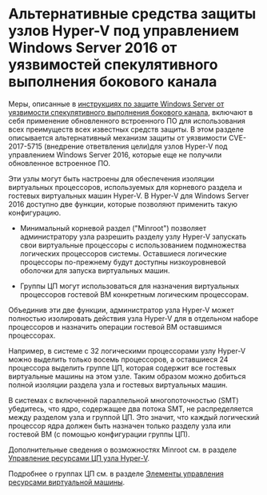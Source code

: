 # <a name="alternative-protection-for-windows-server-2016-hyper-v-hosts-against-the-speculative-execution-side-channel-vulnerabilities"></a>Альтернативные средства защиты узлов Hyper-V под управлением Windows Server 2016 от уязвимостей спекулятивного выполнения бокового канала 

Меры, описанные в [инструкциях по защите Windows Server от уязвимости спекулятивного выполнения бокового канала](https://support.microsoft.com/help/4072698/windows-server-guidance-to-protect-against-the-speculative-execution), включают в себя применение обновленного встроенного ПО для использования всех преимуществ всех известных средств защиты. В этом разделе описывается альтернативный механизм защиты от уязвимости CVE-2017-5715 (внедрение ответвления цели)для узлов Hyper-V под управлением Windows Server 2016, которые еще не получили обновленное встроенное ПО. 

Эти узлы могут быть настроены для обеспечения изоляции виртуальных процессоров, используемых для корневого раздела и гостевых виртуальных машин Hyper-V. В Hyper-V для Windows Server 2016 доступно две функции, которые позволяют применить такую конфигурацию. 

- Минимальный корневой раздел ("Minroot") позволяет администратору узла разрешить разделу узлу Hyper-V запускать свои виртуальные процессоры с использованием подмножества логических процессоров системы. Оставшиеся логические процессоры по-прежнему будут доступны низкоуровневой оболочки для запуска виртуальных машин. 

- Группы ЦП могут использоваться для назначения виртуальных процессоров гостевой ВМ конкретным логическим процессорам. 

Объединив эти две функции, администратор узла Hyper-V может полностью изолировать действия узла Hyper-V для в отдельном наборе процессоров и назначить операции гостевой ВМ оставшимся процессорах. 

Например, в системе с 32 логическими процессорами узлу Hyper-V можно выделить только восемь процессоров, а оставшиеся 24 процессора выделить группе ЦП, которая содержит все гостевых виртуальные машины на этом узле. Таким образом можно добиться полной изоляции раздела узла и гостевых виртуальных машин. 

В системах с включенной параллельной многопоточностью (SMT) убедитесь, что ядро, содержащее два потока SMT, не распределяется между разделом узла и группой ЦП. Это значит, что каждый логический процессор ядра должен быть назначен только разделу узла или гостевой ВМ (с помощью конфигурации группы ЦП). 

Дополнительные сведения о возможностях Minroot см. в разделе [Управление ресурсами ЦП узла Hyper-V](https://docs.microsoft.com/windows-server/virtualization/hyper-v/manage/manage-hyper-v-minroot-2016).  

Подробнее о группах ЦП см. в разделе [Элементы управления ресурсами виртуальной машины](https://docs.microsoft.com/windows-server/virtualization/hyper-v/manage/manage-hyper-v-cpugroups). 


